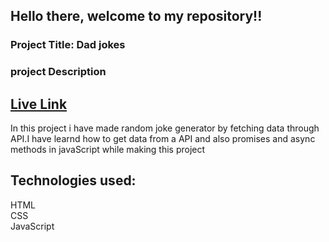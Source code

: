 ## Hello there, welcome to my repository!!
### Project Title: Dad jokes 
### project Description
## [Live Link](https://jokeswithapi.netlify.app/)
In this project i have made random joke generator by fetching data through API.I have learnd how to get data from a API and also promises and async methods in javaScript while making this project

## Technologies used:<br>
HTML <br>
CSS <br>
JavaScript
